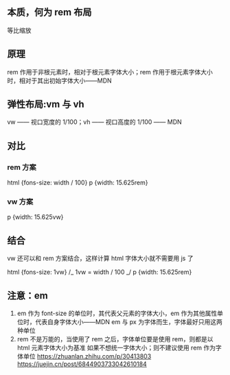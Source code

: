 <!-- @format -->

## 本质，何为 rem 布局

等比缩放

## 原理

rem 作用于非根元素时，相对于根元素字体大小；rem 作用于根元素字体大小时，相对于其出初始字体大小——MDN

## 弹性布局:vm 与 vh

vw —— 视口宽度的 1/100；vh —— 视口高度的 1/100 —— MDN

## 对比

### rem 方案

html {fons-size: width / 100}
p {width: 15.625rem}

### vw 方案

p {width: 15.625vw}

## 结合

vw 还可以和 rem 方案结合，这样计算 html 字体大小就不需要用 js 了

html {fons-size: 1vw} /_ 1vw = width / 100 _/
p {width: 15.625rem}

## 注意：em

1.  em 作为 font-size 的单位时，其代表父元素的字体大小，em 作为其他属性单位时，代表自身字体大小——MDN
    em 与 px 为字体而生，字体最好只用这两种单位
2.  rem 不是万能的，当使用了 rem 之后，字体单位要是使用 rem，则都是以 html 元素字体大小为基准
    如果不想统一字体大小；则不建议使用 rem 作为字体单位
    https://zhuanlan.zhihu.com/p/30413803
    https://juejin.cn/post/6844903733042610184
